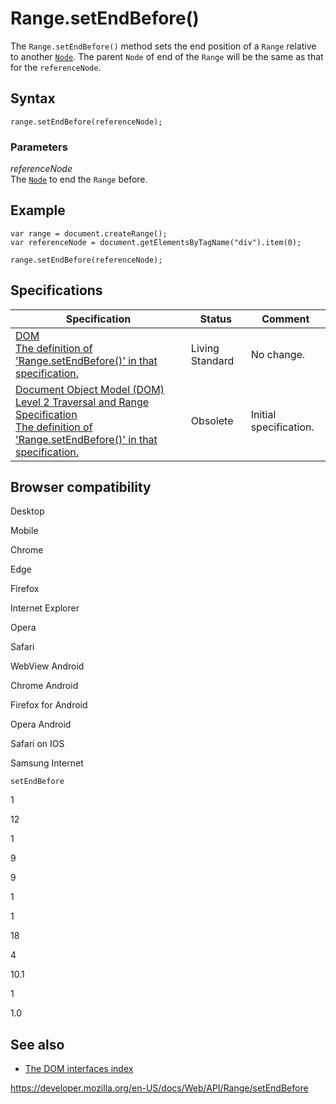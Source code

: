 Range.setEndBefore()
====================

The `Range.setEndBefore()` method sets the end position of a `Range` relative to another [`Node`](../node). The parent `Node` of end of the `Range` will be the same as that for the `referenceNode`.

Syntax
------

    range.setEndBefore(referenceNode);

### Parameters

*referenceNode*  
The [`Node`](../node) to end the `Range` before.

Example
-------

    var range = document.createRange();
    var referenceNode = document.getElementsByTagName("div").item(0);

    range.setEndBefore(referenceNode);

Specifications
--------------

<table><thead><tr class="header"><th>Specification</th><th>Status</th><th>Comment</th></tr></thead><tbody><tr class="odd"><td><a href="https://dom.spec.whatwg.org/#dom-range-setendbefore">DOM<br />
<span class="small">The definition of 'Range.setEndBefore()' in that specification.</span></a></td><td><span class="spec-living">Living Standard</span></td><td>No change.</td></tr><tr class="even"><td><a href="https://www.w3.org/TR/DOM-Level-2-Traversal-Range/ranges.html#Level2-Range-method-setEndBefore">Document Object Model (DOM) Level 2 Traversal and Range Specification<br />
<span class="small">The definition of 'Range.setEndBefore()' in that specification.</span></a></td><td><span class="spec-obsolete">Obsolete</span></td><td>Initial specification.</td></tr></tbody></table>

Browser compatibility
---------------------

Desktop

Mobile

Chrome

Edge

Firefox

Internet Explorer

Opera

Safari

WebView Android

Chrome Android

Firefox for Android

Opera Android

Safari on IOS

Samsung Internet

`setEndBefore`

1

12

1

9

9

1

1

18

4

10.1

1

1.0

See also
--------

-   [The DOM interfaces index](../document_object_model)

<a href="https://developer.mozilla.org/en-US/docs/Web/API/Range/setEndBefore" class="_attribution-link">https://developer.mozilla.org/en-US/docs/Web/API/Range/setEndBefore</a>
